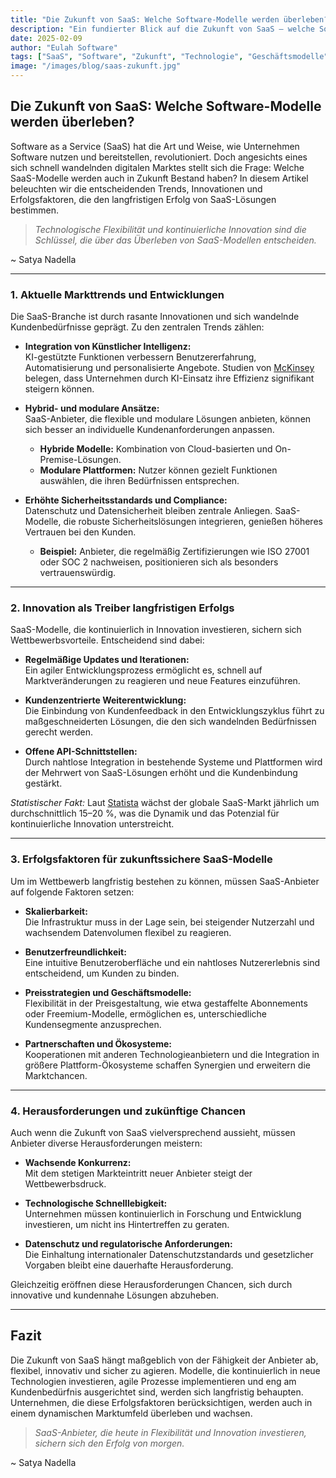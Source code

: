 ```yaml
---
title: "Die Zukunft von SaaS: Welche Software-Modelle werden überleben?"
description: "Ein fundierter Blick auf die Zukunft von SaaS – welche Software-Modelle haben das Potenzial, langfristig zu überleben? Erfahre mehr über aktuelle Trends, innovative Ansätze und strategische Erfolgsfaktoren."
date: 2025-02-09
author: "Eulah Software"
tags: ["SaaS", "Software", "Zukunft", "Technologie", "Geschäftsmodelle"]
image: "/images/blog/saas-zukunft.jpg"
---
```


## Die Zukunft von SaaS: Welche Software-Modelle werden überleben?

Software as a Service (SaaS) hat die Art und Weise, wie Unternehmen Software nutzen und bereitstellen, revolutioniert. Doch angesichts eines sich schnell wandelnden digitalen Marktes stellt sich die Frage: Welche SaaS-Modelle werden auch in Zukunft Bestand haben? In diesem Artikel beleuchten wir die entscheidenden Trends, Innovationen und Erfolgsfaktoren, die den langfristigen Erfolg von SaaS-Lösungen bestimmen.

> *Technologische Flexibilität und kontinuierliche Innovation sind die Schlüssel, die über das Überleben von SaaS-Modellen entscheiden.*

~ Satya Nadella

---

### 1. Aktuelle Markttrends und Entwicklungen

Die SaaS-Branche ist durch rasante Innovationen und sich wandelnde Kundenbedürfnisse geprägt. Zu den zentralen Trends zählen:

- **Integration von Künstlicher Intelligenz:**  
  KI-gestützte Funktionen verbessern Benutzererfahrung, Automatisierung und personalisierte Angebote. Studien von [McKinsey](https://www.mckinsey.com/featured-insights/artificial-intelligence) belegen, dass Unternehmen durch KI-Einsatz ihre Effizienz signifikant steigern können.
  
- **Hybrid- und modulare Ansätze:**  
  SaaS-Anbieter, die flexible und modulare Lösungen anbieten, können sich besser an individuelle Kundenanforderungen anpassen.  
  - **Hybride Modelle:** Kombination von Cloud-basierten und On-Premise-Lösungen.
  - **Modulare Plattformen:** Nutzer können gezielt Funktionen auswählen, die ihren Bedürfnissen entsprechen.
  
- **Erhöhte Sicherheitsstandards und Compliance:**  
  Datenschutz und Datensicherheit bleiben zentrale Anliegen. SaaS-Modelle, die robuste Sicherheitslösungen integrieren, genießen höheres Vertrauen bei den Kunden.  
  - **Beispiel:** Anbieter, die regelmäßig Zertifizierungen wie ISO 27001 oder SOC 2 nachweisen, positionieren sich als besonders vertrauenswürdig.

---

### 2. Innovation als Treiber langfristigen Erfolgs

SaaS-Modelle, die kontinuierlich in Innovation investieren, sichern sich Wettbewerbsvorteile. Entscheidend sind dabei:

- **Regelmäßige Updates und Iterationen:**  
  Ein agiler Entwicklungsprozess ermöglicht es, schnell auf Marktveränderungen zu reagieren und neue Features einzuführen.
  
- **Kundenzentrierte Weiterentwicklung:**  
  Die Einbindung von Kundenfeedback in den Entwicklungszyklus führt zu maßgeschneiderten Lösungen, die den sich wandelnden Bedürfnissen gerecht werden.
  
- **Offene API-Schnittstellen:**  
  Durch nahtlose Integration in bestehende Systeme und Plattformen wird der Mehrwert von SaaS-Lösungen erhöht und die Kundenbindung gestärkt.

*Statistischer Fakt:* Laut [Statista](https://www.statista.com) wächst der globale SaaS-Markt jährlich um durchschnittlich 15–20 %, was die Dynamik und das Potenzial für kontinuierliche Innovation unterstreicht.

---

### 3. Erfolgsfaktoren für zukunftssichere SaaS-Modelle

Um im Wettbewerb langfristig bestehen zu können, müssen SaaS-Anbieter auf folgende Faktoren setzen:

- **Skalierbarkeit:**  
  Die Infrastruktur muss in der Lage sein, bei steigender Nutzerzahl und wachsendem Datenvolumen flexibel zu reagieren.
  
- **Benutzerfreundlichkeit:**  
  Eine intuitive Benutzeroberfläche und ein nahtloses Nutzererlebnis sind entscheidend, um Kunden zu binden.
  
- **Preisstrategien und Geschäftsmodelle:**  
  Flexibilität in der Preisgestaltung, wie etwa gestaffelte Abonnements oder Freemium-Modelle, ermöglichen es, unterschiedliche Kundensegmente anzusprechen.
  
- **Partnerschaften und Ökosysteme:**  
  Kooperationen mit anderen Technologieanbietern und die Integration in größere Plattform-Ökosysteme schaffen Synergien und erweitern die Marktchancen.

---

### 4. Herausforderungen und zukünftige Chancen

Auch wenn die Zukunft von SaaS vielversprechend aussieht, müssen Anbieter diverse Herausforderungen meistern:

- **Wachsende Konkurrenz:**  
  Mit dem stetigen Markteintritt neuer Anbieter steigt der Wettbewerbsdruck.
  
- **Technologische Schnelllebigkeit:**  
  Unternehmen müssen kontinuierlich in Forschung und Entwicklung investieren, um nicht ins Hintertreffen zu geraten.
  
- **Datenschutz und regulatorische Anforderungen:**  
  Die Einhaltung internationaler Datenschutzstandards und gesetzlicher Vorgaben bleibt eine dauerhafte Herausforderung.

Gleichzeitig eröffnen diese Herausforderungen Chancen, sich durch innovative und kundennahe Lösungen abzuheben.

---

## Fazit

Die Zukunft von SaaS hängt maßgeblich von der Fähigkeit der Anbieter ab, flexibel, innovativ und sicher zu agieren. Modelle, die kontinuierlich in neue Technologien investieren, agile Prozesse implementieren und eng am Kundenbedürfnis ausgerichtet sind, werden sich langfristig behaupten. Unternehmen, die diese Erfolgsfaktoren berücksichtigen, werden auch in einem dynamischen Marktumfeld überleben und wachsen.

> *SaaS-Anbieter, die heute in Flexibilität und Innovation investieren, sichern sich den Erfolg von morgen.*

~ Satya Nadella
